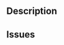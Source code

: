 <!--
Thank you for contributing to this project, if you are still working on this functionality please make sure that this PR is marked as draft.
-->

## Description
<!--
Please include a summary of the changes and the expected behaviour.
-->

## Issues
<!--
Please list the issues which this PR relates to.

- Closes #0000
- Related #1111
- Documentation LexisNexis-RBA/rsg-kubernetes#2222
-->
